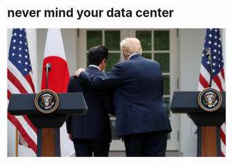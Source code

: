 # never mind your data center
![](https://github.com/ymmah/transaction-processing/blob/master/AI/ArtBoard%20Image%20(224).jpg)

